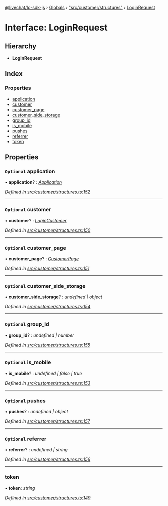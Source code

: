 [@livechat/lc-sdk-js](../README.md) › [Globals](../globals.md) › ["src/customer/structures"](../modules/_src_customer_structures_.md) › [LoginRequest](_src_customer_structures_.loginrequest.md)

# Interface: LoginRequest

## Hierarchy

* **LoginRequest**

## Index

### Properties

* [application](_src_customer_structures_.loginrequest.md#optional-application)
* [customer](_src_customer_structures_.loginrequest.md#optional-customer)
* [customer_page](_src_customer_structures_.loginrequest.md#optional-customer_page)
* [customer_side_storage](_src_customer_structures_.loginrequest.md#optional-customer_side_storage)
* [group_id](_src_customer_structures_.loginrequest.md#optional-group_id)
* [is_mobile](_src_customer_structures_.loginrequest.md#optional-is_mobile)
* [pushes](_src_customer_structures_.loginrequest.md#optional-pushes)
* [referrer](_src_customer_structures_.loginrequest.md#optional-referrer)
* [token](_src_customer_structures_.loginrequest.md#token)

## Properties

### `Optional` application

• **application**? : *[Application](_src_customer_structures_.application.md)*

*Defined in [src/customer/structures.ts:152](https://github.com/livechat/lc-sdk-js/blob/de56f05/src/customer/structures.ts#L152)*

___

### `Optional` customer

• **customer**? : *[LoginCustomer](_src_customer_structures_.logincustomer.md)*

*Defined in [src/customer/structures.ts:150](https://github.com/livechat/lc-sdk-js/blob/de56f05/src/customer/structures.ts#L150)*

___

### `Optional` customer_page

• **customer_page**? : *[CustomerPage](_src_customer_structures_.customerpage.md)*

*Defined in [src/customer/structures.ts:151](https://github.com/livechat/lc-sdk-js/blob/de56f05/src/customer/structures.ts#L151)*

___

### `Optional` customer_side_storage

• **customer_side_storage**? : *undefined | object*

*Defined in [src/customer/structures.ts:154](https://github.com/livechat/lc-sdk-js/blob/de56f05/src/customer/structures.ts#L154)*

___

### `Optional` group_id

• **group_id**? : *undefined | number*

*Defined in [src/customer/structures.ts:155](https://github.com/livechat/lc-sdk-js/blob/de56f05/src/customer/structures.ts#L155)*

___

### `Optional` is_mobile

• **is_mobile**? : *undefined | false | true*

*Defined in [src/customer/structures.ts:153](https://github.com/livechat/lc-sdk-js/blob/de56f05/src/customer/structures.ts#L153)*

___

### `Optional` pushes

• **pushes**? : *undefined | object*

*Defined in [src/customer/structures.ts:157](https://github.com/livechat/lc-sdk-js/blob/de56f05/src/customer/structures.ts#L157)*

___

### `Optional` referrer

• **referrer**? : *undefined | string*

*Defined in [src/customer/structures.ts:156](https://github.com/livechat/lc-sdk-js/blob/de56f05/src/customer/structures.ts#L156)*

___

###  token

• **token**: *string*

*Defined in [src/customer/structures.ts:149](https://github.com/livechat/lc-sdk-js/blob/de56f05/src/customer/structures.ts#L149)*
